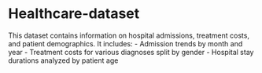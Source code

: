 # Healthcare-dataset
This dataset contains information on hospital admissions, treatment costs, and patient demographics. It includes: - Admission trends by month and year - Treatment costs for various diagnoses split by gender - Hospital stay durations analyzed by patient age
